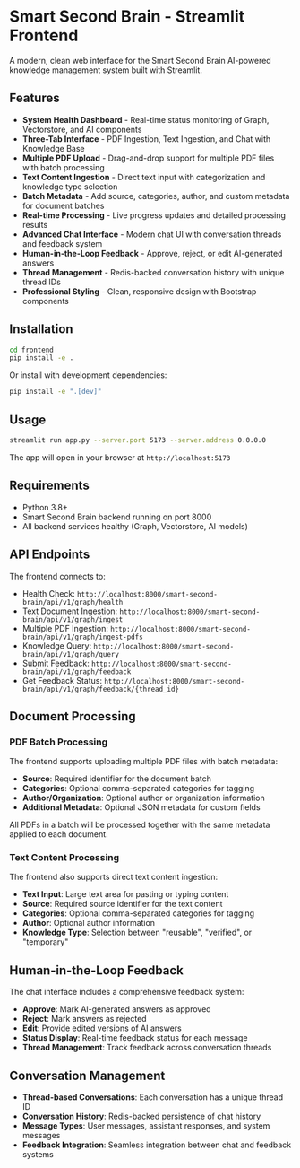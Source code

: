 # Smart Second Brain - Streamlit Frontend

A modern, clean web interface for the Smart Second Brain AI-powered knowledge management system built with Streamlit.

## Features

- **System Health Dashboard** - Real-time status monitoring of Graph, Vectorstore, and AI components
- **Three-Tab Interface** - PDF Ingestion, Text Ingestion, and Chat with Knowledge Base
- **Multiple PDF Upload** - Drag-and-drop support for multiple PDF files with batch processing
- **Text Content Ingestion** - Direct text input with categorization and knowledge type selection
- **Batch Metadata** - Add source, categories, author, and custom metadata for document batches
- **Real-time Processing** - Live progress updates and detailed processing results
- **Advanced Chat Interface** - Modern chat UI with conversation threads and feedback system
- **Human-in-the-Loop Feedback** - Approve, reject, or edit AI-generated answers
- **Thread Management** - Redis-backed conversation history with unique thread IDs
- **Professional Styling** - Clean, responsive design with Bootstrap components

## Installation

```bash
cd frontend
pip install -e .
```

Or install with development dependencies:

```bash
pip install -e ".[dev]"
```

## Usage

```bash
streamlit run app.py --server.port 5173 --server.address 0.0.0.0
```

The app will open in your browser at `http://localhost:5173`

## Requirements

- Python 3.8+
- Smart Second Brain backend running on port 8000
- All backend services healthy (Graph, Vectorstore, AI models)

## API Endpoints

The frontend connects to:
- Health Check: `http://localhost:8000/smart-second-brain/api/v1/graph/health`
- Text Document Ingestion: `http://localhost:8000/smart-second-brain/api/v1/graph/ingest`
- Multiple PDF Ingestion: `http://localhost:8000/smart-second-brain/api/v1/graph/ingest-pdfs`
- Knowledge Query: `http://localhost:8000/smart-second-brain/api/v1/graph/query`
- Submit Feedback: `http://localhost:8000/smart-second-brain/api/v1/graph/feedback`
- Get Feedback Status: `http://localhost:8000/smart-second-brain/api/v1/graph/feedback/{thread_id}`

## Document Processing

### PDF Batch Processing

The frontend supports uploading multiple PDF files with batch metadata:

- **Source**: Required identifier for the document batch
- **Categories**: Optional comma-separated categories for tagging
- **Author/Organization**: Optional author or organization information
- **Additional Metadata**: Optional JSON metadata for custom fields

All PDFs in a batch will be processed together with the same metadata applied to each document.

### Text Content Processing

The frontend also supports direct text content ingestion:

- **Text Input**: Large text area for pasting or typing content
- **Source**: Required source identifier for the text content
- **Categories**: Optional comma-separated categories for tagging
- **Author**: Optional author information
- **Knowledge Type**: Selection between "reusable", "verified", or "temporary"

## Human-in-the-Loop Feedback

The chat interface includes a comprehensive feedback system:

- **Approve**: Mark AI-generated answers as approved
- **Reject**: Mark answers as rejected
- **Edit**: Provide edited versions of AI answers
- **Status Display**: Real-time feedback status for each message
- **Thread Management**: Track feedback across conversation threads

## Conversation Management

- **Thread-based Conversations**: Each conversation has a unique thread ID
- **Conversation History**: Redis-backed persistence of chat history
- **Message Types**: User messages, assistant responses, and system messages
- **Feedback Integration**: Seamless integration between chat and feedback systems
